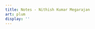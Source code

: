 ```yaml
---
title: Notes - Nithish Kumar Megarajan
art: plum
display: ''
---
```


<SubNav />

<ListPosts only-date type="note" />
